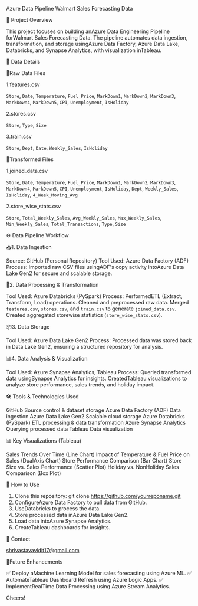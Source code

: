  Azure Data Pipeline Walmart Sales Forecasting Data

 📌 Project Overview

This project focuses on building anAzure Data Engineering Pipeline forWalmart Sales Forecasting Data. The pipeline automates data ingestion, transformation, and storage usingAzure Data Factory, Azure Data Lake, Databricks, and Synapse Analytics, with visualization inTableau.


 📂 Data Details

 📝Raw Data Files

1.features.csv

   `Store`, `Date`, `Temperature`, `Fuel_Price`, `MarkDown1`, `MarkDown2`, `MarkDown3`, `MarkDown4`, `MarkDown5`, `CPI`, `Unemployment`, `IsHoliday`

2.stores.csv

   `Store`, `Type`, `Size`

3.train.csv

   `Store`, `Dept`, `Date`, `Weekly_Sales`, `IsHoliday`

 🔄Transformed Files

1.joined\_data.csv

   `Store`, `Date`, `Temperature`, `Fuel_Price`, `MarkDown1`, `MarkDown2`, `MarkDown3`, `MarkDown4`, `MarkDown5`, `CPI`, `Unemployment`, `IsHoliday`, `Dept`, `Weekly_Sales`, `IsHoliday`, `4_Week_Moving_Avg`

2.store\_wise\_stats.csv

   `Store`, `Total_Weekly_Sales`, `Avg_Weekly_Sales`, `Max_Weekly_Sales`, `Min_Weekly_Sales`, `Total_Transactions`, `Type`, `Size`



 ⚙️ Data Pipeline Workflow

 📥1. Data Ingestion

Source: GitHub (Personal Repository)
Tool Used: Azure Data Factory (ADF)
Process: Imported raw CSV files usingADF's copy activity intoAzure Data Lake Gen2 for secure and scalable storage.

 🔄2. Data Processing & Transformation

Tool Used: Azure Databricks (PySpark)
Process:
  PerformedETL (Extract, Transform, Load) operations.
  Cleaned and preprocessed raw data.
  Merged `features.csv`, `stores.csv`, and `train.csv` to generate `joined_data.csv`.
  Created aggregated storewise statistics (`store_wise_stats.csv`).

 📦3. Data Storage

Tool Used: Azure Data Lake Gen2
Process: Processed data was stored back in Data Lake Gen2, ensuring a structured repository for analysis.

 📊4. Data Analysis & Visualization

Tool Used: Azure Synapse Analytics, Tableau
Process:
  Queried transformed data usingSynapse Analytics for insights.
  CreatedTableau visualizations to analyze store performance, sales trends, and holiday impact.



 🛠️ Tools & Technologies Used

GitHub Source control & dataset storage
Azure Data Factory (ADF) Data ingestion
Azure Data Lake Gen2 Scalable cloud storage
Azure Databricks (PySpark) ETL processing & data transformation
Azure Synapse Analytics Querying processed data
Tableau Data visualization



 📊 Key Visualizations (Tableau)

Sales Trends Over Time (Line Chart)
Impact of Temperature & Fuel Price on Sales (DualAxis Chart)
Store Performance Comparison (Bar Chart)
Store Size vs. Sales Performance (Scatter Plot)
Holiday vs. NonHoliday Sales Comparison (Box Plot)



 🚀 How to Use

1. Clone this repository:
   git clone https://github.com/yourreponame.git
2. ConfigureAzure Data Factory to pull data from GitHub.
3. UseDatabricks to process the data.
4. Store processed data inAzure Data Lake Gen2.
5. Load data intoAzure Synapse Analytics.
6. CreateTableau dashboards for insights.



 📩 Contact

shrivastavavidit17@gmail.com



 🔗Future Enhancements

✅ Deploy aMachine Learning Model for sales forecasting using Azure ML. ✅ AutomateTableau Dashboard Refresh using Azure Logic Apps.
✅ ImplementRealTime Data Processing using Azure Stream Analytics.

Cheers!
